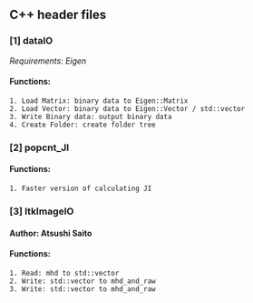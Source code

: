 ## C++ header files

### [1] dataIO
*Requirements: Eigen*
#### Functions:
	1. Load Matrix: binary data to Eigen::Matrix
	2. Load Vector: binary data to Eigen::Vector / std::vector
	3. Write Binary data: output binary data
	4. Create Folder: create folder tree

### [2] popcnt_JI
#### Functions:
	1. Faster version of calculating JI
  
### [3] ItkImageIO
#### Author: Atsushi Saito
#### Functions:
	1. Read: mhd to std::vector
	2. Write: std::vector to mhd_and_raw
	3. Write: std::vector to mhd_and_raw
